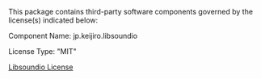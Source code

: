 This package contains third-party software components governed by the license(s) indicated below:

Component Name: jp.keijiro.libsoundio

License Type: "MIT"

[Libsoundio License](https://github.com/keijiro/jp.keijiro.libsoundio/blob/master/LICENSE)
